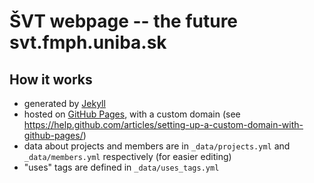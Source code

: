 ŠVT webpage -- the future svt.fmph.uniba.sk
===========================================

How it works
------------

- generated by [Jekyll](http://jekyllrb.com/)
- hosted on [GitHub Pages](https://help.github.com/categories/github-pages-basics/), with a custom domain (see https://help.github.com/articles/setting-up-a-custom-domain-with-github-pages/)
- data about projects and members are in `_data/projects.yml` and `_data/members.yml` respectively (for easier editing)
- "uses" tags are defined in `_data/uses_tags.yml`
